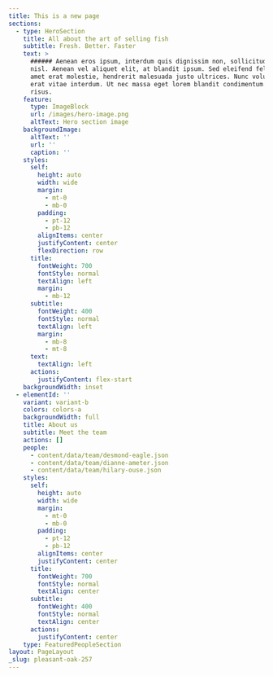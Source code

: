 ```yaml
---
title: This is a new page
sections:
  - type: HeroSection
    title: All about the art of selling fish
    subtitle: Fresh. Better. Faster
    text: >
      ###### Aenean eros ipsum, interdum quis dignissim non, sollicitudin vitae
      nisl. Aenean vel aliquet elit, at blandit ipsum. Sed eleifend felis sit
      amet erat molestie, hendrerit malesuada justo ultrices. Nunc volutpat at
      erat vitae interdum. Ut nec massa eget lorem blandit condimentum et at
      risus.
    feature:
      type: ImageBlock
      url: /images/hero-image.png
      altText: Hero section image
    backgroundImage:
      altText: ''
      url: ''
      caption: ''
    styles:
      self:
        height: auto
        width: wide
        margin:
          - mt-0
          - mb-0
        padding:
          - pt-12
          - pb-12
        alignItems: center
        justifyContent: center
        flexDirection: row
      title:
        fontWeight: 700
        fontStyle: normal
        textAlign: left
        margin:
          - mb-12
      subtitle:
        fontWeight: 400
        fontStyle: normal
        textAlign: left
        margin:
          - mb-8
          - mt-8
      text:
        textAlign: left
      actions:
        justifyContent: flex-start
    backgroundWidth: inset
  - elementId: ''
    variant: variant-b
    colors: colors-a
    backgroundWidth: full
    title: About us
    subtitle: Meet the team
    actions: []
    people:
      - content/data/team/desmond-eagle.json
      - content/data/team/dianne-ameter.json
      - content/data/team/hilary-ouse.json
    styles:
      self:
        height: auto
        width: wide
        margin:
          - mt-0
          - mb-0
        padding:
          - pt-12
          - pb-12
        alignItems: center
        justifyContent: center
      title:
        fontWeight: 700
        fontStyle: normal
        textAlign: center
      subtitle:
        fontWeight: 400
        fontStyle: normal
        textAlign: center
      actions:
        justifyContent: center
    type: FeaturedPeopleSection
layout: PageLayout
_slug: pleasant-oak-257
---
```

